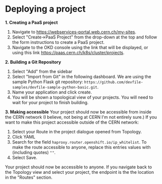 # Deploying a project
**1. Creating a PaaS project**
1. Navigate to https://webservices-portal.web.cern.ch/my-sites. 
2. Select "Create->PaaS Project" from the drop-down at the top and follow the form instructions to create a PaaS project.
3. Navigate to the OKD console using the link that will be displayed, or using this link https://paas.cern.ch/k8s/cluster/projects.

**2. Building a Git Repository**

1. Select "Add" from the sidebar
2. Select "Import from Git" in the following dashboard. We are using the sample Python Flask git repository: `https://github.com/devfile-samples/devfile-sample-python-basic.git`. 
3. Name your application and click create. 
4. You will be shown a topological view of your projects. You will need to wait for your project to finish building. 

**3. Making accessible** 
Your project should now be accessible from inside the CERN network (I believe, not being at CERN I'm not entirely sure.) If you want to make this project accessible outside of the CERN network: 

1. Select your Route in the project dialogue opened from Topology.
2. Click YAML 
3. Search for the field `haproxy.router.openshift.io/ip_whitelist`. To make the route accessible to anyone, replace this entries values with (including quotes) `""`.
4. Select Save. 


Your project should now be accessible to anyone. If you navigate back to the Topology view and select your project, the endpoint is the the location in the "Routes" section.




 


